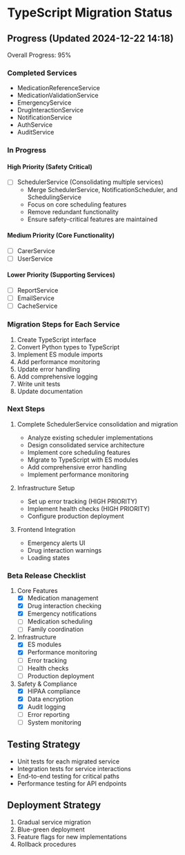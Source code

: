 # TypeScript Migration Status

## Progress (Updated 2024-12-22 14:18)
Overall Progress: 95%

### Completed Services 
- MedicationReferenceService
- MedicationValidationService
- EmergencyService
- DrugInteractionService
- NotificationService
- AuthService
- AuditService

### In Progress 
#### High Priority (Safety Critical)
- [ ] SchedulerService (Consolidating multiple services)
  - Merge SchedulerService, NotificationScheduler, and SchedulingService
  - Focus on core scheduling features
  - Remove redundant functionality
  - Ensure safety-critical features are maintained

#### Medium Priority (Core Functionality)
- [ ] CarerService
- [ ] UserService

#### Lower Priority (Supporting Services)
- [ ] ReportService
- [ ] EmailService
- [ ] CacheService

### Migration Steps for Each Service
1. Create TypeScript interface
2. Convert Python types to TypeScript
3. Implement ES module imports
4. Add performance monitoring
5. Update error handling
6. Add comprehensive logging
7. Write unit tests
8. Update documentation

### Next Steps
1. Complete SchedulerService consolidation and migration
   - Analyze existing scheduler implementations
   - Design consolidated service architecture
   - Implement core scheduling features
   - Migrate to TypeScript with ES modules
   - Add comprehensive error handling
   - Implement performance monitoring

2. Infrastructure Setup
   - Set up error tracking (HIGH PRIORITY)
   - Implement health checks (HIGH PRIORITY)
   - Configure production deployment

3. Frontend Integration
   - Emergency alerts UI
   - Drug interaction warnings
   - Loading states

### Beta Release Checklist
1. Core Features
   - [x] Medication management
   - [x] Drug interaction checking
   - [x] Emergency notifications
   - [ ] Medication scheduling
   - [ ] Family coordination

2. Infrastructure
   - [x] ES modules
   - [x] Performance monitoring
   - [ ] Error tracking
   - [ ] Health checks
   - [ ] Production deployment

3. Safety & Compliance
   - [x] HIPAA compliance
   - [x] Data encryption
   - [x] Audit logging
   - [ ] Error reporting
   - [ ] System monitoring

## Testing Strategy
- Unit tests for each migrated service
- Integration tests for service interactions
- End-to-end testing for critical paths
- Performance testing for API endpoints

## Deployment Strategy
1. Gradual service migration
2. Blue-green deployment
3. Feature flags for new implementations
4. Rollback procedures
